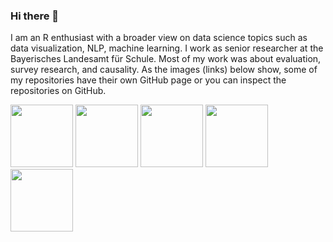 
### Hi there 👋

I am an R enthusiast with a broader view on data science topics such as data visualization, NLP, machine learning. I work as senior researcher at the Bayerisches Landesamt für Schule. Most of my work was about evaluation, survey research, and causality. As the images (links) below show, some of my repositories have their own GitHub page or you can inspect the repositories on GitHub. 

<p float="center">
  <a href="https://edgar-treischl.github.io/CopyCat/" target="_blank"><img src="https://edgar-treischl.github.io/CopyCat/logo.png" width="100" /></a>
  <a href="https://edgar-treischl.github.io/PracticeR/" target="_blank"><img src="https://edgar-treischl.github.io/PracticeR/logo.png" width="100" /></a>
  <a href="https://edgar-treischl.github.io/edgar/" target="_blank"><img src="https://edgar-treischl.de/img/circles.png" width="100" /></a>
  <a href="https://edgar-treischl.github.io/SQLR/" target="_blank"><img src="https://edgar-treischl.github.io/SQLR/cover.jpg" width="100" /></a>
  <a href="https://edgar-treischl.github.io/gist/" target="_blank"><img src="https://edgar-treischl.github.io/gist/logo.png" width="100" /></a>
</p>

<!--
**edgar-treischl/edgar-treischl** is a ✨ _special_ ✨ repository because its `README.md` (this file) appears on your GitHub profile.

Here are some ideas to get you started:

- 🔭 I’m currently working on ...
- 🌱 I’m currently learning ...
- 👯 I’m looking to collaborate on ...
- 🤔 I’m looking for help with ...
- 💬 Ask me about ...
- 📫 How to reach me: ...
- 😄 Pronouns: ...
- ⚡ Fun fact: ...
-->
